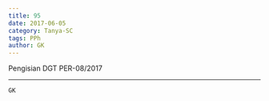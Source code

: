 ```yaml
---
title: 95
date: 2017-06-05
category: Tanya-SC
tags: PPh
author: GK
---
```


Pengisian DGT PER-08/2017

---



`GK`

